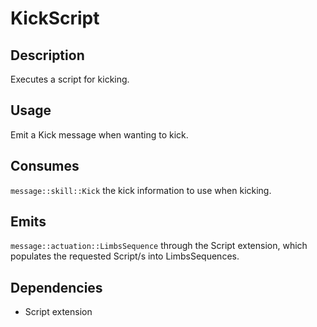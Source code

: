 # KickScript

## Description

Executes a script for kicking.

## Usage

Emit a Kick message when wanting to kick.

## Consumes

`message::skill::Kick` the kick information to use when kicking.

## Emits

`message::actuation::LimbsSequence` through the Script extension, which populates the requested Script/s into LimbsSequences.

## Dependencies

- Script extension
